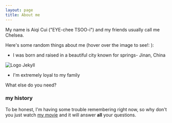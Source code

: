```yaml
---
layout: page
title: About me
---
```



My name is Aiqi Cui ("EYE-chee TSOO-i") and my friends usually call me Chelsea. 

Here's some random things about me (hover over the image to see!: ):


- I was born and raised in a beautiful city known for springs- Jinan, China

![Logo Jekyll]({{site.url}}/img/jinan2.jpeg)

- I'm extremely loyal to my family

What else do you need?

### my history

To be honest, I'm having some trouble remembering right now, so why don't you just watch [my movie](http://en.wikipedia.org/wiki/The_Princess_Bride_%28film%29) and it will answer **all** your questions.